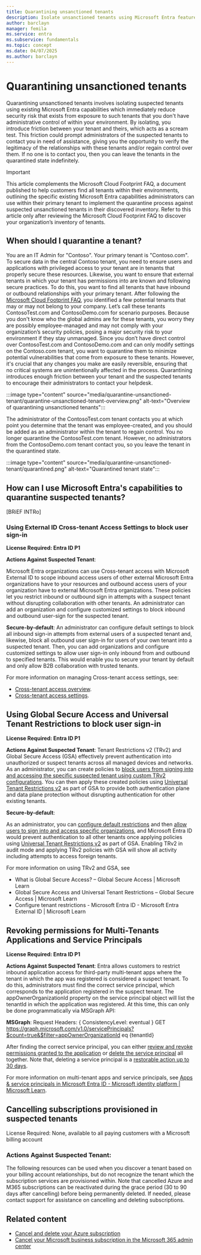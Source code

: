 ```yaml
---
title: Quarantining unsanctioned tenants
description: Isolate unsanctioned tenants using Microsoft Entra features. Follow steps to quarantine unapproved tenants and strengthen security.
author: barclayn
manager: femila
ms.service: entra
ms.subservice: fundamentals
ms.topic: concept
ms.date: 04/07/2025
ms.author: barclayn
---
```

# Quarantining unsanctioned tenants


Quarantining unsanctioned tenants involves isolating suspected tenants using existing Microsoft Entra capabilities which immediately reduce security risk that exists from exposure to such tenants that you don't have administrative control of within your environment. By isolating, you introduce friction between your tenant and theirs, which acts as a scream test. This friction could prompt administrators of the suspected tenants to contact you in need of assistance, giving you the opportunity to verify the legitimacy of the relationships with these tenants and/or regain control over them. If no one is to contact you, then you can leave the tenants in the quarantined state indefinitely.

>[!IMPORTANT]
> This article complements the Microsoft Cloud Footprint FAQ, a document published to help customers find all tenants within their environments, outlining the specific existing Microsoft Entra capabilities administrators can use within their primary tenant to implement the quarantine process against suspected unsanctioned tenants in their discovered inventory. 
Refer to this article only after reviewing the Microsoft Cloud Footprint FAQ to discover your organization’s inventory of tenants.


## When should I quarantine a tenant?

You are an IT Admin for "Contoso". Your primary tenant is "Contoso.com". To secure data in the central Contoso tenant, you need to ensure users and applications with privileged access to your tenant are in tenants that properly secure these resources. Likewise, you want to ensure that external tenants in which your tenant has permissions into are known and following secure practices. To do this, you want to find all tenants that have inbound or outbound relationships with your primary tenant. 
After following the [Microsoft Cloud Footprint FAQ](https://learn.microsoft.com/en-us/azure/cost-management-billing/manage/discover-cloud-footprint), you identified a few potential tenants that may or may not belong to your company. Let’s call these tenants ContosoTest.com and ContosoDemo.com for scenario purposes. Because you don't know who the global admins are for these tenants, you worry they are possibly employee-managed and may not comply with your organization’s security policies, posing a major security risk to your environment if they stay unmanaged.
Since you don’t have direct control over ContosoTest.com and ContosoDemo.com and can only modify settings on the Contoso.com tenant, you want to quarantine them to minimize potential vulnerabilities that come from exposure to these tenants. However, it's crucial that any changes you make are easily reversible, ensuring that no critical systems are unintentionally affected in the process. Quarantining introduces enough friction between your tenant and the suspected tenants to encourage their administrators to contact your helpdesk. 

:::image type="content" source="media/quarantine-unsanctioned-tenant/quarantine-unsanctioned-tenant-overview.png" alt-text="Overview of quarantining unsanctioned tenants":::


The administrator of the ContosoTest.com tenant contacts you at which point you determine that the tenant was employee-created, and you should be added as an administrator within the tenant to regain control. You no longer quarantine the ContosoTest.com tenant. However, no administrators from the ContosoDemo.com tenant contact you, so you leave the tenant in the quarantined state.

:::image type="content" source="media/quarantine-unsanctioned-tenant/quarantined.png" alt-text="Quarantined tenant state":::

## How can I use Microsoft Entra's capabilities to quarantine suspected tenants?

[BRiEF INTRo]

### Using External ID Cross-tenant Access Settings to block user sign-in

**License Required: Entra ID P1**

**Actions Against Suspected Tenant**:

Microsoft Entra organizations can use Cross-tenant access with Microsoft External ID to scope inbound access users of other external Microsoft Entra organizations have to your resources and outbound access users of your organization have to external Microsoft Entra organizations. These policies let you restrict inbound or outbound sign in attempts with a suspect tenant without disrupting collaboration with other tenants. An administrator can add an organization and configure customized settings to block inbound and outbound user-sign for the suspected tenant. 

**Secure-by-default**: 
An administrator can configure default settings to block all inbound sign-in attempts from external users of a suspected tenant and, likewise, block all outbound user sign-in for users of your own tenant into a suspected tenant. Then, you can add organizations and configure customized settings to allow user sign-in only inbound from and outbound to specified tenants. This would enable you to secure your tenant by default and only allow B2B collaboration with trusted tenants.

For more information on managing Cross-tenant access settings, see:
    
  - [Cross-tenant access overview](https://learn.microsoft.com/en-us/entra/external-id/cross-tenant-access-overview).
  - [Cross-tenant access settings](https://learn.microsoft.com/en-us/entra/external-id/cross-tenant-access-settings-b2b-collaboration?source=recommendations).

## Using Global Secure Access and Universal Tenant Restrictions to block user sign-in

**License Required: Entra ID P1**

**Actions Against Suspected Tenant**:
Tenant Restrictions v2 (TRv2) and Global Secure Access (GSA) effectively prevent authentication into unauthorized or suspect tenants across all managed devices and networks. As an administrator, you can create policies to [block users from signing into and accessing the specific suspected tenant using custom TRv2 configurations](https://learn.microsoft.com/en-us/entra/external-id/tenant-restrictions-v2#step-2-configure-tenant-restrictions-v2-for-specific-partners). You can then apply these created policies using [Universal Tenant Restrictions v2](https://learn.microsoft.com/en-us/entra/global-secure-access/how-to-universal-tenant-restrictions) as part of GSA to provide both authentication plane and data plane protection without disrupting authentication for other existing tenants. 


**Secure-by-default**:

As an administrator, you can [configure default restrictions](https://learn.microsoft.com/en-us/entra/external-id/tenant-restrictions-v2#step-1-configure-default-tenant-restrictions-v2) and then [allow users to sign into and access specific organizations](https://learn.microsoft.com/en-us/entra/external-id/tenant-restrictions-v2#step-2-configure-tenant-restrictions-v2-for-specific-partners), and Microsoft Entra ID would prevent authentication to all other tenants once applying policies using [Universal Tenant Restrictions v2](https://learn.microsoft.com/en-us/entra/global-secure-access/how-to-universal-tenant-restrictions) as part of GSA. Enabling TRv2 in audit mode and applying TRv2 policies with GSA will show all activity including attempts to access foreign tenants. 

For more information on using TRv2 and GSA, see 
- What is Global Secure Access? – Global Secure Access | Microsoft Learn
- Global Secure Access and Universal Tenant Restrictions – Global Secure Access | Microsoft Learn
- Configure tenant restrictions - Microsoft Entra ID - Microsoft Entra External ID | Microsoft Learn


## Revoking permissions for Multi-Tenants Applications and Service Principals

**License Required: Entra ID P1**

**Actions Against Suspected Tenant**:
Entra allows customers to restrict inbound application access for third-party multi-tenant apps where the tenant in which the app was registered is considered a suspect tenant. To do this, administrators must find the correct service principal, which corresponds to the application registered in the suspect tenant. The appOwnerOrganizationId property on the service principal object will list the tenantId in which the application was registered. At this time, this can only be done programmatically via MSGraph API:

**MSGraph**:
Request Headers: { ConsistencyLevel: eventual }
GET https://graph.microsoft.com/v1.0/servicePrincipals?$count=true&$filter=appOwnerOrganizationId eq {tenantId}

After finding the correct service principal, you can either [review and revoke permissions granted to the application](https://learn.microsoft.com/en-us/entra/identity/enterprise-apps/manage-application-permissions?pivots=ms-graph) or [delete the service principal](https://learn.microsoft.com/en-us/entra/identity/enterprise-apps/delete-application-portal?pivots=ms-graph) all together. Note that, deleting a service principal is a [restorable action up to 30 days](https://learn.microsoft.com/en-us/entra/identity/enterprise-apps/delete-recover-faq#how-do-i-restore-deleted-applications-or-service-principals-).

For more information on multi-tenant apps and service principals, see [Apps & service principals in Microsoft Entra ID - Microsoft identity platform | Microsoft Learn](https://learn.microsoft.com/en-us/entra/identity-platform/app-objects-and-service-principals?tabs=browser).

## Cancelling subscriptions provisioned in suspected tenants

License Required: None, available to all paying customers with a Microsoft billing account

### Actions Against Suspected Tenant:

The following resources can be used when you discover a tenant based on your billing account relationships, but do not recognize the tenant which the subscription services are provisioned within. Note that cancelled Azure and M365 subscriptions can be reactivated during the grace period (30 to 90 days after cancelling) before being permanently deleted. If needed, please contact support for assistance on cancelling and deleting subscriptions.

## Related content

- [Cancel and delete your Azure subscription](https://learn.microsoft.com/en-us/azure/cost-management-billing/manage/cancel-azure-subscription)
- [Cancel your Microsoft business subscription in the Microsoft 365 admin center](https://learn.microsoft.com/en-us/microsoft-365/commerce/subscriptions/cancel-your-subscription?view=o365-worldwide)